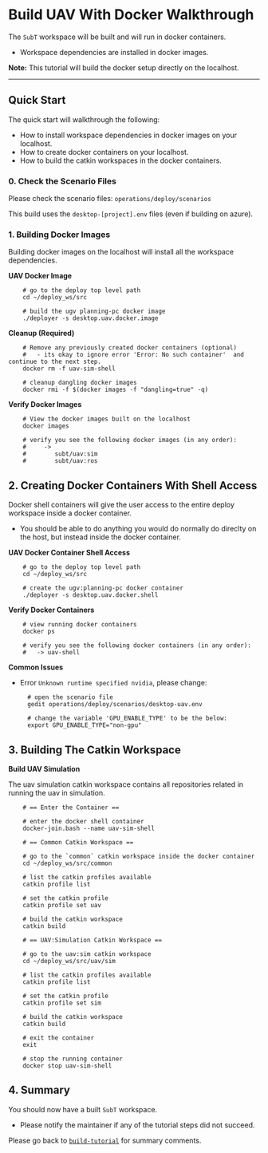 # Build UAV With Docker Walkthrough

The `SubT` workspace will be built and will run in docker containers.
    
- Workspace dependencies are installed in docker images.

**Note:** This tutorial will build the docker setup directly on the localhost.

* * *

## Quick Start

The quick start will walkthrough the following:

- How to install workspace dependencies in docker images on your localhost.
- How to create docker containers on your localhost.
- How to build the catkin workspaces in the docker containers.

### 0. Check the Scenario Files

Please check the scenario files: `operations/deploy/scenarios`

This build uses the `desktop-[project].env` files (even if building on azure).

### 1. Building Docker Images

Building docker images on the localhost will install all the workspace dependencies.

**UAV Docker Image**

        # go to the deploy top level path
        cd ~/deploy_ws/src

        # build the ugv planning-pc docker image
        ./deployer -s desktop.uav.docker.image

**Cleanup (Required)**

        # Remove any previously created docker containers (optional)
        #   - its okay to ignore error 'Error: No such container'  and continue to the next step.
        docker rm -f uav-sim-shell

        # cleanup dangling docker images
        docker rmi -f $(docker images -f "dangling=true" -q)

**Verify Docker Images** 

        # View the docker images built on the localhost
        docker images

        # verify you see the following docker images (in any order):
        #     ->
        #        subt/uav:sim
        #        subt/uav:ros

## 2. Creating Docker Containers With Shell Access

Docker shell containers will give the user access to the entire deploy workspace inside a docker container.

- You should be able to do anything you would do normally do direclty on the host, but instead inside the docker container.

**UAV Docker Container Shell Access**

        # go to the deploy top level path
        cd ~/deploy_ws/src

        # create the ugv:planning-pc docker container
        ./deployer -s desktop.uav.docker.shell

**Verify Docker Containers** 

        # view running docker containers
        docker ps

        # verify you see the following docker containers (in any order):
        #   -> uav-shell

**Common Issues**

- Error `Unknown runtime specified nvidia`, please change:

        # open the scenario file
        gedit operations/deploy/scenarios/desktop-uav.env

        # change the variable 'GPU_ENABLE_TYPE' to be the below:
        export GPU_ENABLE_TYPE="non-gpu"

## 3. Building The Catkin Workspace

**Build UAV Simulation**

The uav simulation catkin workspace contains all repositories related in running the uav in simulation.

        # == Enter the Container ==
        
        # enter the docker shell container
        docker-join.bash --name uav-sim-shell

        # == Common Catkin Workspace ==

        # go to the `common` catkin workspace inside the docker container
        cd ~/deploy_ws/src/common

        # list the catkin profiles available
        catkin profile list

        # set the catkin profile
        catkin profile set uav

        # build the catkin workspace
        catkin build

        # == UAV:Simulation Catkin Workspace ==

        # go to the uav:sim catkin workspace
        cd ~/deploy_ws/src/uav/sim

        # list the catkin profiles available
        catkin profile list

        # set the catkin profile
        catkin profile set sim

        # build the catkin workspace
        catkin build

        # exit the container
        exit

        # stop the running container
        docker stop uav-sim-shell

## 4. Summary

You should now have a built `SubT` workspace.

- Please notify the maintainer if any of the tutorial steps did not succeed.

Please go back to [`build-tutorial`](build-tutorial.md#Summary) for summary comments.
